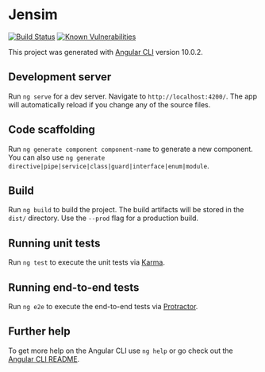 # Jensim

[![Build Status](https://travis-ci.org/jensim/jensim.github.io.svg?branch=build)](https://travis-ci.org/jensim/jensim.github.io)
[![Known Vulnerabilities](https://snyk.io/test/github/jensim/jensim.github.io/badge.svg?targetFile=package.json)](https://snyk.io/test/github/jensim/jensim.github.io?targetFile=package.json)

This project was generated with [Angular CLI](https://github.com/angular/angular-cli) version 10.0.2.

## Development server

Run `ng serve` for a dev server. Navigate to `http://localhost:4200/`. The app will automatically reload if you change any of the source files.

## Code scaffolding

Run `ng generate component component-name` to generate a new component. You can also use `ng generate directive|pipe|service|class|guard|interface|enum|module`.

## Build

Run `ng build` to build the project. The build artifacts will be stored in the `dist/` directory. Use the `--prod` flag for a production build.

## Running unit tests

Run `ng test` to execute the unit tests via [Karma](https://karma-runner.github.io).

## Running end-to-end tests

Run `ng e2e` to execute the end-to-end tests via [Protractor](http://www.protractortest.org/).

## Further help

To get more help on the Angular CLI use `ng help` or go check out the [Angular CLI README](https://github.com/angular/angular-cli/blob/master/README.md).
